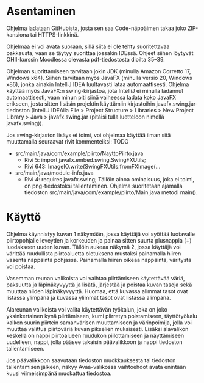 # Asentaminen

Ohjelma ladataan GitHubista, josta sen saa Code-näppäimen takaa joko ZIP-kansiona tai HTTPS-linkkinä.

Ohjelmaa ei voi avata suoraan, sillä siitä ei ole tehty suoritettavaa pakkausta, vaan se täytyy suorittaa jossakin IDEssä. Ohjeet siihen löytyvät OHII-kurssin Moodlessa olevasta pdf-tiedostosta dioilta 35–39.

Ohjelman suorittamiseen tarvitaan jokin JDK (minulla Amazon Corretto 17, Windows x64). Siihen tarvitaan myös JavaFX (minulla versio 20, Windows x86), jonka ainakin IntelliJ IDEA luultavasti lataa automaattisesti. Ohjelma käyttää myös JavaFX:n swing-kirjastoa, jota IntelliJ ei minulla ladannut automaattisesti, vaan minun piti siinä vaiheessa ladata koko JavaFX erikseen, josta sitten lisäsin projektin käyttämiin kirjastoihin javafx.swing.jar-tiedoston (IntelliJ IDEAlla File > Project Structure > Libraries > New Project Library > Java > javafx.swing.jar (pitäisi tulla luetteloon nimellä javafx.swing)).

Jos swing-kirjaston lisäys ei toimi, voi ohjelmaa käyttää ilman sitä muuttamalla seuraavat rivit kommenteiksi: TODO
- src/main/java/com/example/piirto/NayttoPiirto.java
  - Rivi 5: import javafx.embed.swing.SwingFXUtils;
  - Rivi 643: ImageIO.write(SwingFXUtils.fromFXImage(...
- src/main/java/module-info.java
  - Rivi 4: requires javafx.swing;
Tällöin ainoa ominaisuus, joka ei toimi, on png-tiedostoksi tallentaminen.
Ohjelma suoritetaan ajamalla tiedoston src/main/java/com/example/piirto/Main.java metodi main().

# Käyttö

Ohjelma käynnistyy kuvan 1 näkymään, jossa käyttäjä voi syöttää luotavalle piirtopohjalle leveyden ja korkeuden ja painaa sitten suurta plusnappia (+) luodakseen uuden kuvan. Tällöin aukeaa näkymä 2, jossa käyttäjä voi värittää ruudullista piirtoaluetta oletuksena mustaksi painamalla hiiren vasenta näppäintä pohjassa. Painamalla hiiren oikeaa näppäintä, väritystä voi poistaa.

Vasemman reunan valikoista voi vaihtaa piirtämiseen käytettävää väriä, paksuutta ja läpinäkyvyyttä ja lisätä, järjestää ja poistaa kuvan tasoja sekä muuttaa niiden läpinäkyvyyttä. Huomaa, että kuvassa alimmat tasot ovat listassa ylimpänä ja kuvassa ylimmät tasot ovat listassa alimpana.

Alareunan valikoista voi valita käytettävän työkalun, joka on joko yksinkertainen kynä piirtämiseen, kumi piirretyn poistamiseen, täyttötyökalu kaiken suurin piirtein samanvärisen muuttamiseen ja värinpoimija, jolla voi muuttaa valittua piirtoväriä kuvan pikselien mukaisesti. Lisäksi alavalikon keskellä on nappi piirtoalueen ruudukon piilottamiseen ja näyttämiseen uudelleen, nappi, jolla pääsee takaisin päävalikkoon ja nappi tiedoston tallentamiseen.

Jos päävalikkoon saavutaan tiedoston muokkauksesta tai tiedoston tallentamisen jälkeen, näkyy Avaa-valikossa vaihtoehdot avata enintään kuusi viimeisimpänä muokattua tiedostoa. 
